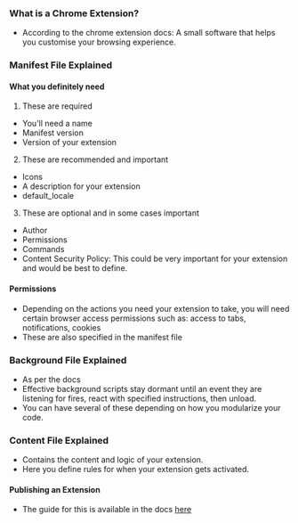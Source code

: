 ### What is a Chrome Extension?
- According to the chrome extension docs:
  A small software that helps you customise your browsing experience.

### Manifest File Explained

#### What you definitely need
1. These are required
- You'll need a name
- Manifest version
- Version of your extension

2. These are recommended and important
- Icons
- A description for your extension
- default_locale

3. These are optional and in some cases important

- Author
- Permissions
- Commands
- Content Security Policy: This could be very important for your extension and would be best to define.

#### Permissions

- Depending on the actions you need your extension to take, you will need certain browser access permissions such as:
access to tabs, notifications, cookies
- These are also specified in the manifest file


### Background File Explained
- As per the docs
- Effective background scripts stay dormant until an event they are listening for fires, react with specified instructions, then unload.
- You can have several of these depending on how you modularize your code.

### Content File Explained
- Contains the content and logic of your extension.
- Here you define rules for when your extension gets activated.


#### Publishing an Extension
- The guide for this is available in the docs [here](https://developer.chrome.com/webstore/publish)
